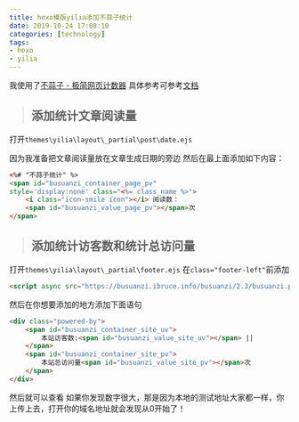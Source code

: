 ```yaml
---
title: hexo模版yilia添加不蒜子统计
date: 2019-10-24 17:08:10
categories: [technology]
tags:
- hexo
- yilia
---
```

我使用了[不蒜子 - 极简网页计数器](http://busuanzi.ibruce.info/)
具体参考可参考[文档](http://ibruce.info/2015/04/04/busuanzi/)
>## 添加统计文章阅读量

打开`themes\yilia\layout\_partial\post\date.ejs`

因为我准备把文章阅读量放在文章生成日期的旁边
然后在最上面添加如下内容：
<!-- more -->
```html
<%# "不蒜子统计" %>
<span id="busuanzi_container_page_pv" 
style='display:none' class="<%= class_name %>">
    <i class="icon-smile icon"></i> 阅读数：
    <span id="busuanzi_value_page_pv"></span>次
</span>
```
>## 添加统计访客数和统计总访问量

打开`themes\yilia\layout\_partial\footer.ejs`
在`class="footer-left"`前添加
```html
<script async src="https://busuanzi.ibruce.info/busuanzi/2.3/busuanzi.pure.mini.js"></script>
```
然后在你想要添加的地方添加下面语句
```html
<div class="powered-by">
    <span id="busuanzi_container_site_uv">
        本站访客数:<span id="busuanzi_value_site_uv"></span> ||
    </span>
    <span id="busuanzi_container_site_pv">
        本站总访问量<span id="busuanzi_value_site_pv"></span>次
    </span>
</div>
```
然后就可以查看
如果你发现数字很大，那是因为本地的测试地址大家都一样，你上传上去，打开你的域名地址就会发现从0开始了！
